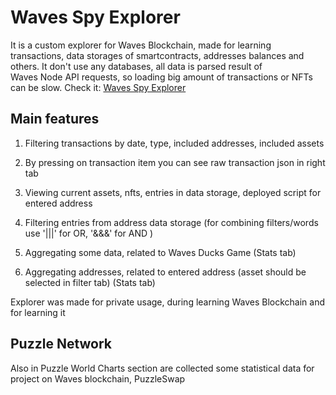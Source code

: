 # Waves Spy Explorer

It is a custom explorer for Waves Blockchain, made for learning transactions, data storages of smartcontracts, addresses balances and others. It don't use any databases, all data is parsed result of  
Waves Node API requests, so loading big amount of transactions or NFTs can be slow.
Check it: [Waves Spy Explorer](https://wavesspy-2abc7.web.app/?address=3PGFHzVGT4NTigwCKP1NcwoXkodVZwvBuuU)

## Main features

1) Filtering transactions by date, type, included addresses, included assets

2) By pressing on transaction item you can see raw transaction json in right tab

3) Viewing current assets, nfts, entries in data storage, deployed script for entered address

4) Filtering entries from address data storage (for combining filters/words use '|||' for OR, '&&&' for AND )

5) Aggregating some data, related to Waves Ducks Game (Stats tab)

6) Aggregating addresses, related to entered address (asset should be selected in filter tab)  (Stats tab)

Explorer was made for private usage, during learning Waves Blockchain and for learning it

## Puzzle Network

Also in Puzzle World Charts section are collected some statistical data for project on Waves blockchain, PuzzleSwap






